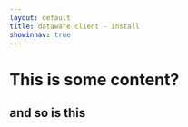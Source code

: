 ```yaml
---
layout: default
title: dataware client - install 
showinnav: true
---
```


# This is some content?
## and so is this

